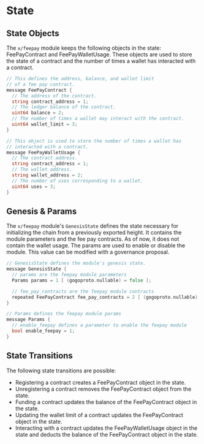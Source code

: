 <!--
order: 2
-->

# State

## State Objects

The `x/feepay` module keeps the following objects in the state: FeePayContract and FeePayWalletUsage. These objects are used to store the state of a contract and the number of times a wallet has interacted with a contract.

```go
// This defines the address, balance, and wallet limit
// of a fee pay contract.
message FeePayContract {  
  // The address of the contract.
  string contract_address = 1;
  // The ledger balance of the contract.
  uint64 balance = 2;
  // The number of times a wallet may interact with the contract.
  uint64 wallet_limit = 3;
}
```

```go
// This object is used to store the number of times a wallet has
// interacted with a contract.
message FeePayWalletUsage {
  // The contract address.
  string contract_address = 1;
  // The wallet address.
  string wallet_address = 2;
  // The number of uses corresponding to a wallet.
  uint64 uses = 3;
}
```

## Genesis & Params

The `x/feepay` module's `GenesisState` defines the state necessary for initializing the chain from a previously exported height. It contains the module parameters and the fee pay contracts. As of now, it does not contain the wallet usage. The params are used to enable or disable the module. This value can be modified with a governance proposal.

```go
// GenesisState defines the module's genesis state.
message GenesisState {
  // params are the feepay module parameters
  Params params = 1 [ (gogoproto.nullable) = false ];

  // fee_pay_contracts are the feepay module contracts
  repeated FeePayContract fee_pay_contracts = 2 [ (gogoproto.nullable) = false ];
}

// Params defines the feepay module params
message Params {
  // enable_feepay defines a parameter to enable the feepay module
  bool enable_feepay = 1;
}
```

## State Transitions

The following state transitions are possible:

- Registering a contract creates a FeePayContract object in the state.
- Unregistering a contract removes the FeePayContract object from the state.
- Funding a contract updates the balance of the FeePayContract object in the state.
- Updating the wallet limit of a contract updates the FeePayContract object in the state.
- Interacting with a contract updates the FeePayWalletUsage object in the state and deducts the balance of the FeePayContract object in the state.